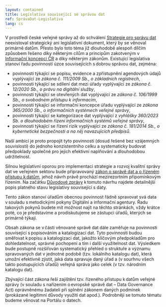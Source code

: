 ```yaml
---
layout: contained
title: Legislativa související se správou dat
ref: SprávaDat-Legislativa
lang: cs
---
```


V prostředí české veřejné správy až do schválení [Strategie pro správu dat] neexistoval strategický ani legislativní dokument, který by se věnoval primárně datům.
Přesto bylo toto téma již dlouhodobě alespoň dílčím způsobem řešeno díky některým cílům a principům zakotveným v [Informační koncepci ČR] a díky některým zákonům. 
Existující legislativa stanoví řadu povinností úzce souvisejících s dobrou správou dat, zejména: 

- povinnosti týkající se popisu, evidence a zpřístupnění agendových údajů vyplývající ze *zákona č. 111/2009 Sb., o základních registrech*,  
- povinnosti týkající se sdílení dat mezi úřady vyplývající ze *zákona č. 12/2020 Sb., o právu na digitální služby*,
- povinnosti týkající se otevřených dat vyplývající ze *zákona č. 106/1999 Sb., o svobodném přístupu k informacím*,
- povinnosti týkající se informační koncepce úřadu vyplývající ze *zákona 365/2000 Sb., o informačních systémech veřejné správy*,
- povinnosti týkající se kategorizace dat vyplývající z *vyhlášky 360/2023 Sb. o dlouhodobém řízení informačních systémů veřejné správy*,
- povinnosti týkající se řízení rizik vyplývající ze *zákona č. 181/2014 Sb., o kybernetické bezpečnosti a na něj navazujících předpisů*. 

Naší ambicí je proto propojit tyto povinnosti (dosud řešené bez vzájemných souvislostí) do jednoho konzistentního celku a systematicky budovat předpoklady společné pro jejich efektivní naplňování a dlouhodobou udržitelnost. 

Silnou legislativní oporou pro implementaci strategie a rozvoj kvalitní správy dat ve veřejném sektoru bude připravovaný [zákon o správě dat a o řízeném přístupu k datům], jehož návrh právě prochází mezirezortním připomínkovým řízením. 
Na začátku [Důvodové zprávy] k tomuto návrhu najdete detailnější popis platného stavu legislativy související s daty.  

Tento zákon stanoví úřadům obecnou povinnost řádně spravovat svá data v souladu s metodickými pokyny Digitální a informační agentury. 
Řadu takových pokynů budete mít možnost najít na těchto stránkách, vždy krátce poté, co je představíme a prodiskutujeme se zástupci úřadů, kterých se primárně týkají.  

Obsah zákona se v části věnované správě dat dále zaměřuje na povinnosti související s popisováním a katalogizací dat. 
Tyto povinnosti budou směřovat k popisu a katalogizaci dat, jakožto klíčovým předpokladům pro dohledatelnost, správné pochopení a tím i další využitelnost dat. 
Výsledkem bude postupně rozšiřován systematický přehled o struktuře a významu spravovaných dat v jednotné podobě (tzv. lokálního katalogu dat), která umožní efektivně zjistit, jaká data spravuje daný úřad a (v sourhnu všech takto postupujících úřadů) veřejná správa jako celek (v tzv. národním katalogu dat).  

Zbývající část zákona řeší zajištění tzv. řízeného přístupu k datům veřejné správy (v souladu s nařízením o evropské správě dat – Data Governance Act) oprávněnému žadateli při splnění zákonem daných podmínek (prokázané legitimní důvody využití dat apod.).
Podrobněji se tomuto tématu budeme věnovat na Portálu o datech.  

 [Strategie pro správu dat]: ../../přílohy/články/projekt-DIA-pomůže-úřadům-zlepšit-správu-dat/Strategie%20pro%20správu%20dat%20ve%20VS.pdf "Strategie pro správu dat"
 [Informační koncepci ČR]: https://archi.gov.cz/ikcr "Informační koncepce ČR"
 [zákon o správě dat a o řízeném přístupu k datům]: https://odok.cz/portal/veklep/material/KORND4KLAAG6/ "Zákon o správě dat a o řízeném přístupu k datům"
 [Důvodové zprávy]: https://odok.cz/portal/services/download/attachment/KORND4KMTQ3H/ "Důvodová práva"

